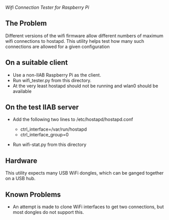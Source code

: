 *Wifi Connection Tester for Raspberry Pi*

## The Problem

Different versions of the wifi firmware allow different numbers of maximum wifi connections to hostapd.
This utility helps test how many such connections are allowed for a given configuration

## On a suitable client

* Use a non-IIAB Raspberry Pi as the client.
* Run wifi_tester.py from this directory.
* At the very least hostapd should not be running and wlan0 should be available

## On the test IIAB server

* Add the following two lines to /etc/hostapd/hostapd.conf
  * ctrl_interface=/var/run/hostapd
  * ctrl_interface_group=0

* Run wifi-stat.py from this directory

## Hardware

This utility expects many USB WiFi dongles, which can be ganged together on a USB hub.

## Known Problems

* An attempt is made to clone WiFi interfaces to get two connections, but most dongles
do not support this.
